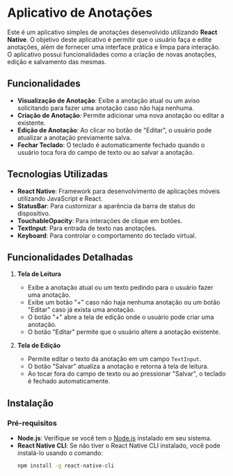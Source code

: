 # Aplicativo de Anotações

Este é um aplicativo simples de anotações desenvolvido utilizando **React Native**. O objetivo deste aplicativo é permitir que o usuário faça e edite anotações, além de fornecer uma interface prática e limpa para interação. O aplicativo possui funcionalidades como a criação de novas anotações, edição e salvamento das mesmas.

## Funcionalidades

- **Visualização de Anotação**: Exibe a anotação atual ou um aviso solicitando para fazer uma anotação caso não haja nenhuma.
- **Criação de Anotação**: Permite adicionar uma nova anotação ou editar a existente.
- **Edição de Anotação**: Ao clicar no botão de "Editar", o usuário pode atualizar a anotação previamente salva.
- **Fechar Teclado**: O teclado é automaticamente fechado quando o usuário toca fora do campo de texto ou ao salvar a anotação.

## Tecnologias Utilizadas

- **React Native**: Framework para desenvolvimento de aplicações móveis utilizando JavaScript e React.
- **StatusBar**: Para customizar a aparência da barra de status do dispositivo.
- **TouchableOpacity**: Para interações de clique em botões.
- **TextInput**: Para entrada de texto nas anotações.
- **Keyboard**: Para controlar o comportamento do teclado virtual.

## Funcionalidades Detalhadas

1. **Tela de Leitura**
    - Exibe a anotação atual ou um texto pedindo para o usuário fazer uma anotação.
    - Exibe um botão "+" caso não haja nenhuma anotação ou um botão "Editar" caso já exista uma anotação.
    - O botão "+" abre a tela de edição onde o usuário pode criar uma anotação.
    - O botão "Editar" permite que o usuário altere a anotação existente.

2. **Tela de Edição**
    - Permite editar o texto da anotação em um campo `TextInput`.
    - O botão "Salvar" atualiza a anotação e retorna à tela de leitura.
    - Ao tocar fora do campo de texto ou ao pressionar "Salvar", o teclado é fechado automaticamente.

## Instalação

### Pré-requisitos

- **Node.js**: Verifique se você tem o [Node.js](https://nodejs.org/) instalado em seu sistema.
- **React Native CLI**: Se não tiver o React Native CLI instalado, você pode instalá-lo usando o comando:
  ```bash
  npm install -g react-native-cli
